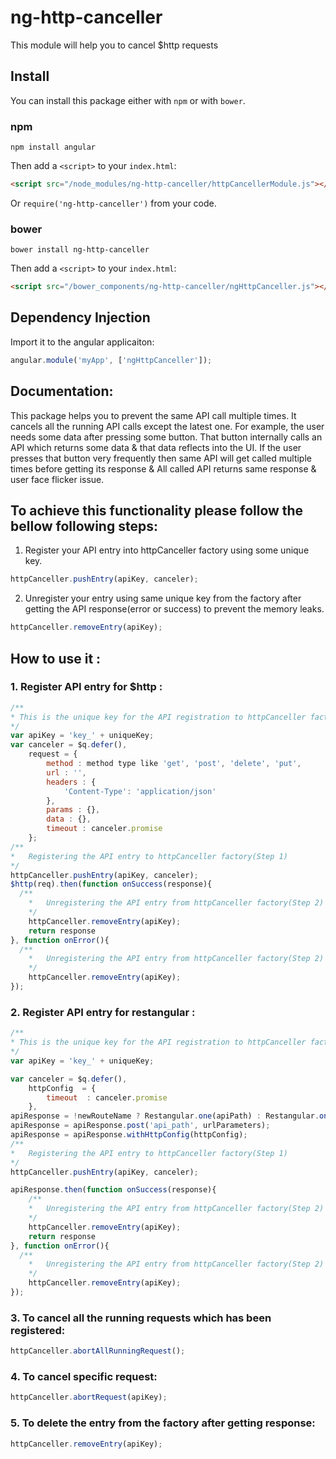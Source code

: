 # ng-http-canceller
This module will help you to cancel $http requests

## Install
You can install this package either with `npm` or with `bower`.


### npm

```shell
npm install angular
```

Then add a `<script>` to your `index.html`:

```html
<script src="/node_modules/ng-http-canceller/httpCancellerModule.js"></script>
```

Or `require('ng-http-canceller')` from your code.

### bower

```shell
bower install ng-http-canceller
```

Then add a `<script>` to your `index.html`:

```html
<script src="/bower_components/ng-http-canceller/ngHttpCanceller.js"></script>
```

## Dependency Injection
Import it to the angular applicaiton:
```javascript
angular.module('myApp', ['ngHttpCanceller']);
```

## Documentation:
This package helps you to prevent the same API call multiple times. 
It cancels all the running API calls except the latest one. For example, 
the user needs some data after pressing some button. That button internally 
calls an API which returns some data & that data reflects into the UI. 
If the user presses that button very frequently then same API will get 
called multiple times before getting its response & All called API returns 
same response & user face flicker issue.

## To achieve this functionality please follow the bellow following steps:

1. Register your API entry into  httpCanceller factory using some unique key.
```javascript
httpCanceller.pushEntry(apiKey, canceler);
```

2. Unregister your entry using same unique key from the factory after getting the API response(error or success) 
   to prevent the memory leaks.
```javascript
httpCanceller.removeEntry(apiKey);
```

## How to use it :

### 1. Register API entry for $http :
```javascript
/**
* This is the unique key for the API registration to httpCanceller factory.
*/
var apiKey = 'key_' + uniqueKey; 
var canceler = $q.defer(),
    request = {
  		method : method type like 'get', 'post', 'delete', 'put',
  		url : '',
  		headers : {
  			'Content-Type': 'application/json'
  		},
  		params : {},
  		data : {},
  		timeout : canceler.promise
    };
/**
*	Registering the API entry to httpCanceller factory(Step 1)
*/  
httpCanceller.pushEntry(apiKey, canceler);
$http(req).then(function onSuccess(response){
  /**
	*	Unregistering the API entry from httpCanceller factory(Step 2)
	*/
	httpCanceller.removeEntry(apiKey);
	return response
}, function onError(){
  /**
	*	Unregistering the API entry from httpCanceller factory(Step 2)
	*/ 
	httpCanceller.removeEntry(apiKey);
});
```
### 2. Register API entry for restangular : 
```javascript
/**
* This is the unique key for the API registration to httpCanceller factory.
*/
var apiKey = 'key_' + uniqueKey;

var canceler = $q.defer(),
	httpConfig  = {
		timeout  : canceler.promise
	},
apiResponse = !newRouteName ? Restangular.one(apiPath) : Restangular.oneUrl(newRouteName, apiPath);
apiResponse = apiResponse.post('api_path', urlParameters);
apiResponse = apiResponse.withHttpConfig(httpConfig);
/**
*	Registering the API entry to httpCanceller factory(Step 1)
*/	
httpCanceller.pushEntry(apiKey, canceler);

apiResponse.then(function onSuccess(response){
	/**
	*	Unregistering the API entry from httpCanceller factory(Step 2)
	*/
	httpCanceller.removeEntry(apiKey);
	return response
}, function onError(){
  /**
	*	Unregistering the API entry from httpCanceller factory(Step 2)
	*/
	httpCanceller.removeEntry(apiKey);
});
```

### 3. To cancel all the running requests which has been registered:
```javascript
httpCanceller.abortAllRunningRequest();
```

### 4.  To cancel specific request:
```javascript
httpCanceller.abortRequest(apiKey);
```

### 5. To delete the entry from the factory after getting response:
```javascript
httpCanceller.removeEntry(apiKey);
```
